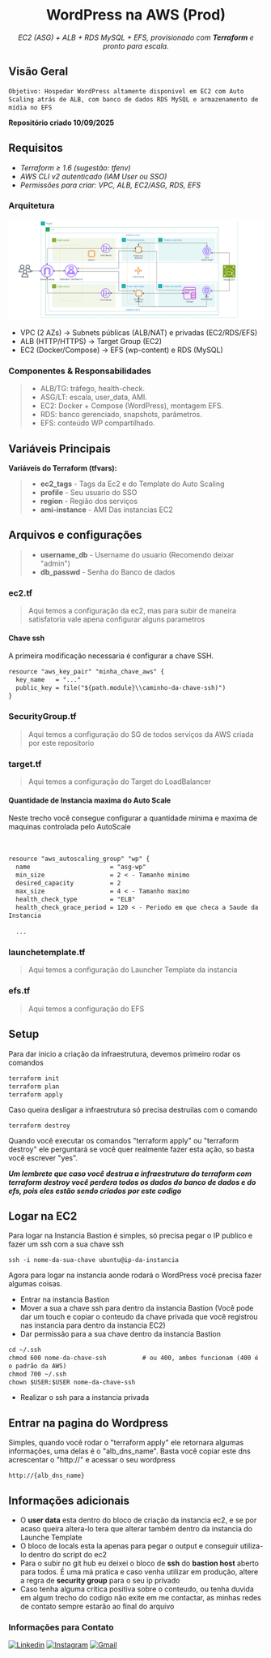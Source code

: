 <h1 align="center">WordPress na AWS (Prod)</h1>
<p align="center"> <i>EC2 (ASG) + ALB + RDS MySQL + EFS, provisionado com <strong>Terraform</strong> e pronto para escala. </i></p>

## Visão Geral

```
Objetivo: Hospedar WordPress altamente disponivel em EC2 com Auto Scaling atrás de ALB, com banco de dados RDS MySQL e armazenamento de mídia no EFS
``` 
**Repositório criado 10/09/2025**


## Requisitos 

* _Terraform ≥ 1.6 (sugestão: tfenv)_
* _AWS CLI v2 autenticado (IAM User ou SSO)_
* _Permissões para criar: VPC, ALB, EC2/ASG, RDS, EFS_

### Arquitetura
![alt text](image.png)
 * VPC (2 AZs) → Subnets públicas (ALB/NAT) e privadas (EC2/RDS/EFS)
 * ALB (HTTP/HTTPS) → Target Group (EC2)
 * EC2 (Docker/Compose) → EFS (wp-content) e RDS (MySQL)

### Componentes & Responsabilidades

> * ALB/TG: tráfego, health-check.
> * ASG/LT: escala, user_data, AMI.
> * EC2: Docker + Compose (WordPress), montagem EFS.
> * RDS: banco gerenciado, snapshots, parâmetros.
> * EFS: conteúdo WP compartilhado.

## Variáveis Principais

**Variáveis do Terraform (tfvars):**

> * **ec2_tags** - Tags da Ec2 e do Template do Auto Scaling
> * **profile** - Seu usuario do SSO
> * **region** - Região dos serviços
> * **ami-instance** - AMI Das instancias EC2
## Arquivos e configurações
> * **username_db** - Username do usuario (Recomendo deixar "admin")
> * **db_passwd** - Senha do Banco de dados

### ec2.tf
> Aqui temos a configuração da ec2, mas para subir de maneira satisfatoria vale apena configurar alguns parametros

#### Chave ssh
A primeira modificação necessaria é configurar a chave SSH.

```
resource "aws_key_pair" "minha_chave_aws" {
  key_name   = "..."
  public_key = file("${path.module}\\caminho-da-chave-ssh)")
}
```
### SecurityGroup.tf
> Aqui temos a configuração do SG de todos serviços da AWS criada por este repositorio

### target.tf
> Aqui temos a configuração do Target do LoadBalancer

#### Quantidade de Instancia maxima do Auto Scale
Neste trecho você consegue configurar a quantidade minima e maxima de maquinas controlada pelo AutoScale

```


resource "aws_autoscaling_group" "wp" {
  name                      = "asg-wp"
  min_size                  = 2 < - Tamanho minimo
  desired_capacity          = 2
  max_size                  = 4 < - Tamanho maximo
  health_check_type         = "ELB"
  health_check_grace_period = 120 < - Periodo em que checa a Saude da Instancia

  ...
```

### launchetemplate.tf
> Aqui temos a configuração do Launcher Template da instancia

### efs.tf
> Aqui temos a configuração do EFS

## Setup
Para dar inicio a criação da infraestrutura, devemos primeiro rodar os comandos
```
terraform init
terraform plan
terraform apply
```
Caso queira desligar a infraestrutura só precisa destruilas com o comando
```
terraform destroy
```

Quando você executar os comandos "terraform apply" ou "terraform destroy" ele perguntará se você quer realmente fazer esta ação, so basta você escrever "yes". 

***Um lembrete que caso você destrua a infraestrutura do terraform com terraform destroy você perdera todos os dados do banco de dados e do efs, pois eles estão sendo criados por este codigo***

## Logar na EC2
Para logar na Instancia Bastion é simples, só precisa pegar o IP publico e fazer um ssh com a sua chave ssh
 ```
ssh -i nome-da-sua-chave ubuntu@ip-da-instancia
 ```
Agora para logar na instancia aonde rodará o WordPress você precisa fazer algumas coisas.
* Entrar na instancia Bastion
* Mover a sua a chave ssh para dentro da instancia Bastion (Você pode dar um touch e copiar o conteudo da chave privada que você registrou nas instancia para dentro da instancia EC2)
* Dar permissão para a sua chave dentro da instancia Bastion
```
cd ~/.ssh
chmod 600 nome-da-chave-ssh          # ou 400, ambos funcionam (400 é o padrão da AWS)
chmod 700 ~/.ssh
chown $USER:$USER nome-da-chave-ssh 
```
* Realizar o ssh para a instancia privada

## Entrar na pagina do Wordpress
Simples, quando você rodar o "terraform apply" ele retornara algumas informações, uma delas é o "alb_dns_name". Basta você copiar este dns acrescentar o "http://" e acessar o seu wordpress
```
http://{alb_dns_name}
```

## Informações adicionais
* O **user data** esta dentro do bloco de criação da instancia ec2, e se por acaso queira altera-lo tera que alterar também dentro da instancia do Launche Template
* O bloco de locals esta la apenas para pegar o output e conseguir utiliza-lo dentro do script do ec2
* Para o subir no git hub eu deixei o bloco de **ssh** do **bastion host** aberto para todos. É uma má pratica e caso venha utilizar em produção, altere a regra de **security group** para o seu ip privado
* Caso tenha alguma critica positiva sobre o conteudo, ou tenha duvida em algum trecho do codigo não exite em me contactar, as minhas redes de contato sempre estarão ao final do arquivo


### Informações para Contato

[![Linkedin](https://img.shields.io/badge/LinkedIn-0077B5?style=for-the-badge&logo=linkedin&logoColor=white)](https://www.linkedin.com/in/alexsandro-ocanha-rodrigues-77149a35b/)
[![Instagram](https://img.shields.io/badge/Instagram-E4405F?style=for-the-badge&logo=instagram&logoColor=white)](https://www.instagram.com/alexsandro.pcap/)
[![Gmail](https://img.shields.io/badge/Gmail-D14836?style=for-the-badge&logo=gmail&logoColor=white)](mailto:alexsandroocanha@gmail.com)